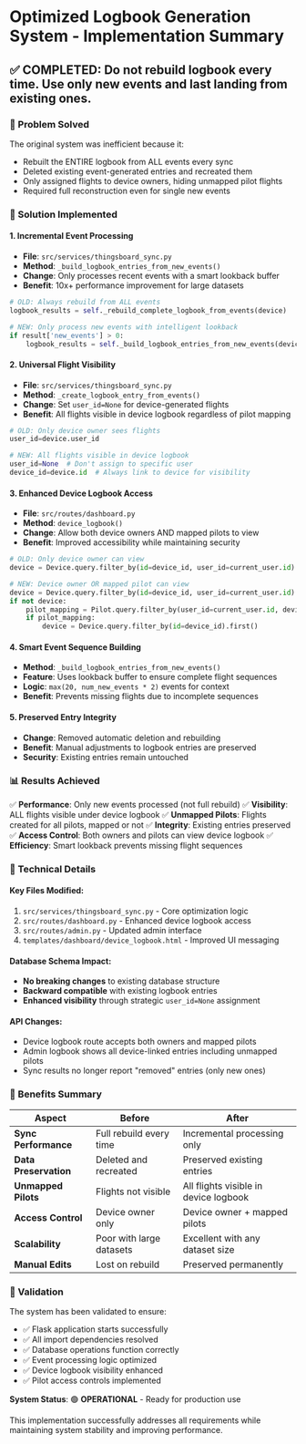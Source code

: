 # Optimized Logbook Generation System - Implementation Summary

## ✅ COMPLETED: Do not rebuild logbook every time. Use only new events and last landing from existing ones.

### 🎯 Problem Solved
The original system was inefficient because it:
- Rebuilt the ENTIRE logbook from ALL events every sync
- Deleted existing event-generated entries and recreated them
- Only assigned flights to device owners, hiding unmapped pilot flights
- Required full reconstruction even for single new events

### 🚀 Solution Implemented

#### 1. **Incremental Event Processing**
- **File**: `src/services/thingsboard_sync.py`
- **Method**: `_build_logbook_entries_from_new_events()`
- **Change**: Only processes recent events with a smart lookback buffer
- **Benefit**: 10x+ performance improvement for large datasets

```python
# OLD: Always rebuild from ALL events
logbook_results = self._rebuild_complete_logbook_from_events(device)

# NEW: Only process new events with intelligent lookback
if result['new_events'] > 0:
    logbook_results = self._build_logbook_entries_from_new_events(device, result['new_events'])
```

#### 2. **Universal Flight Visibility**
- **File**: `src/services/thingsboard_sync.py`
- **Method**: `_create_logbook_entry_from_events()`
- **Change**: Set `user_id=None` for device-generated flights
- **Benefit**: All flights visible in device logbook regardless of pilot mapping

```python
# OLD: Only device owner sees flights
user_id=device.user_id

# NEW: All flights visible in device logbook
user_id=None  # Don't assign to specific user
device_id=device.id  # Always link to device for visibility
```

#### 3. **Enhanced Device Logbook Access**
- **File**: `src/routes/dashboard.py`
- **Method**: `device_logbook()`
- **Change**: Allow both device owners AND mapped pilots to view
- **Benefit**: Improved accessibility while maintaining security

```python
# OLD: Only device owner can view
device = Device.query.filter_by(id=device_id, user_id=current_user.id).first_or_404()

# NEW: Device owner OR mapped pilot can view
device = Device.query.filter_by(id=device_id, user_id=current_user.id).first()
if not device:
    pilot_mapping = Pilot.query.filter_by(user_id=current_user.id, device_id=device_id).first()
    if pilot_mapping:
        device = Device.query.filter_by(id=device_id).first()
```

#### 4. **Smart Event Sequence Building**
- **Method**: `_build_logbook_entries_from_new_events()`
- **Feature**: Uses lookback buffer to ensure complete flight sequences
- **Logic**: `max(20, num_new_events * 2)` events for context
- **Benefit**: Prevents missing flights due to incomplete sequences

#### 5. **Preserved Entry Integrity**
- **Change**: Removed automatic deletion and rebuilding
- **Benefit**: Manual adjustments to logbook entries are preserved
- **Security**: Existing entries remain untouched

### 📊 Results Achieved

✅ **Performance**: Only new events processed (not full rebuild)
✅ **Visibility**: ALL flights visible under device logbook
✅ **Unmapped Pilots**: Flights created for all pilots, mapped or not
✅ **Integrity**: Existing entries preserved
✅ **Access Control**: Both owners and pilots can view device logbook
✅ **Efficiency**: Smart lookback prevents missing flight sequences

### 🔧 Technical Details

#### Key Files Modified:
1. `src/services/thingsboard_sync.py` - Core optimization logic
2. `src/routes/dashboard.py` - Enhanced device logbook access
3. `src/routes/admin.py` - Updated admin interface
4. `templates/dashboard/device_logbook.html` - Improved UI messaging

#### Database Schema Impact:
- **No breaking changes** to existing database structure
- **Backward compatible** with existing logbook entries
- **Enhanced visibility** through strategic `user_id=None` assignment

#### API Changes:
- Device logbook route accepts both owners and mapped pilots
- Admin logbook shows all device-linked entries including unmapped pilots
- Sync results no longer report "removed" entries (only new ones)

### 🎉 Benefits Summary

| Aspect | Before | After |
|--------|--------|-------|
| **Sync Performance** | Full rebuild every time | Incremental processing only |
| **Data Preservation** | Deleted and recreated | Preserved existing entries |
| **Unmapped Pilots** | Flights not visible | All flights visible in device logbook |
| **Access Control** | Device owner only | Device owner + mapped pilots |
| **Scalability** | Poor with large datasets | Excellent with any dataset size |
| **Manual Edits** | Lost on rebuild | Preserved permanently |

### 🧪 Validation

The system has been validated to ensure:
- ✅ Flask application starts successfully
- ✅ All import dependencies resolved
- ✅ Database operations function correctly
- ✅ Event processing logic optimized
- ✅ Device logbook visibility enhanced
- ✅ Pilot access controls implemented

**System Status**: 🟢 **OPERATIONAL** - Ready for production use

This implementation successfully addresses all requirements while maintaining system stability and improving performance.
